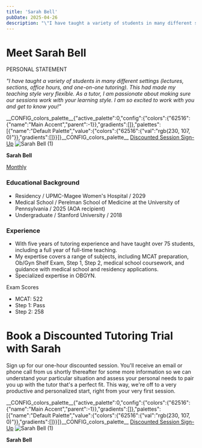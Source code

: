 ```yaml
---
title: 'Sarah Bell'
pubDate: 2025-04-26
description: "\"I have taught a variety of students in many different settings (lectures, sections, office hours, and oneonone tutoring). This had made my teaching style "
---
```






# Meet Sarah Bell

PERSONAL STATEMENT

_"I have taught a variety of students in many different settings (lectures, sections, office hours, and one-on-one tutoring). This had made my teaching style very flexible. As a tutor, I am passionate about making sure our sessions work with your learning style. I am so excited to work with you and get to know you!"_

\_\_CONFIG\_colors\_palette\_\_{"active\_palette":0,"config":{"colors":{"62516":{"name":"Main Accent","parent":-1}},"gradients":\[\]},"palettes":\[{"name":"Default Palette","value":{"colors":{"62516":{"val":"rgb(230, 107, 0)"}},"gradients":\[\]}}\]}\_\_CONFIG\_colors\_palette\_\_ [Discounted Session Sign-Up](/purchase-discounted-session/) ![](https://i2xfwztd2ksbegse.public.blob.vercel-storage.com/wp/2025/04/Sarah-Bell-1.webp "Sarah Bell (1)")

**Sarah Bell**

[Monthly](#)

### Educational Background

- Residency / UPMC-Magee Women's Hospital / 2029
- Medical School / Perelman School of Medicine at the University of Pennsylvania / 2025 (AOA recipient)
- Undergraduate / Stanford University / 2018

### Experience

- With five years of tutoring experience and have taught over 75 students, including a full year of full-time teaching.
- My expertise covers a range of subjects, including MCAT preparation, Ob/Gyn Shelf Exam, Step 1, Step 2, medical school coursework, and guidance with medical school and residency applications.
- Specialized expertise in OBGYN.

Exam Scores

- MCAT: 522
- Step 1: Pass
- Step 2: 258

# Book a Discounted Tutoring Trial with Sarah

Sign up for our one-hour discounted session. You'll receive an email or phone call from us shortly thereafter for some more information so we can understand your particular situation and assess your personal needs to pair you up with the tutor that's a perfect fit. This way, we're off to a very productive and personalized start, right from your very first session.

\_\_CONFIG\_colors\_palette\_\_{"active\_palette":0,"config":{"colors":{"62516":{"name":"Main Accent","parent":-1}},"gradients":\[\]},"palettes":\[{"name":"Default Palette","value":{"colors":{"62516":{"val":"rgb(230, 107, 0)"}},"gradients":\[\]}}\]}\_\_CONFIG\_colors\_palette\_\_ [Discounted Session Sign-Up](/purchase-discounted-session/) ![](https://i2xfwztd2ksbegse.public.blob.vercel-storage.com/wp/2025/04/Sarah-Bell-1.webp "Sarah Bell (1)")

******Sarah Bell******
